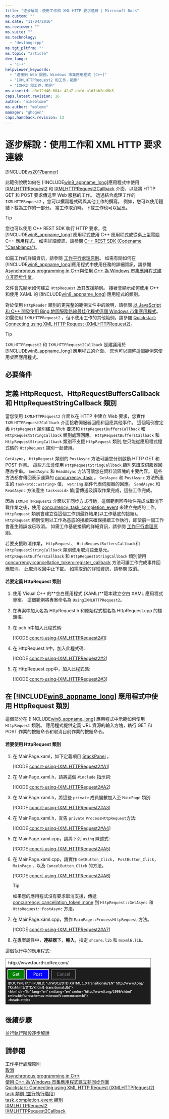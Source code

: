 ```yaml
---
title: "逐步解說：使用工作和 XML HTTP 要求連線 | Microsoft Docs"
ms.custom: ""
ms.date: "11/04/2016"
ms.reviewer: ""
ms.suite: ""
ms.technology: 
  - "devlang-cpp"
ms.tgt_pltfrm: ""
ms.topic: "article"
dev_langs: 
  - "C++"
helpviewer_keywords: 
  - "連接到 Web 服務，Windows 市集應用程式 [C++]"
  - "IXMLHTTPRequest2 和工作，範例"
  - "IXHR2 和工作，範例"
ms.assetid: e8e12d46-604c-42a7-abfd-b1d1bb2ed6b3
caps.latest.revision: 16
author: "mikeblome"
ms.author: "mblome"
manager: "ghogen"
caps.handback.revision: 13
---
```

# 逐步解說：使用工作和 XML HTTP 要求連線
[!INCLUDE[vs2017banner](../../assembler/inline/includes/vs2017banner.md)]

此範例說明如何在 [!INCLUDE[win8_appname_long](../../build/includes/win8_appname_long_md.md)]應用程式中使用 [IXMLHTTPRequest2](http://msdn.microsoft.com/zh-tw/bbc11c4a-aecf-4d6d-8275-3e852e309908) 和 [IXMLHTTPRequest2Callback](http://msdn.microsoft.com/zh-tw/aa4b3f4c-6e28-458b-be25-6cce8865fc71) 介面，以及將 HTTP GET 和 POST 要求傳送至 Web 服務的工作。  透過結合處理工作的 `IXMLHTTPRequest2` ，您可以撰寫程式碼與其他工作的撰寫。  例如，您可以使用鏈結下載為工作的一部分。  當工作取消時，下載工作也可以回應。  
  
> [!TIP]
>  您也可以使用 C\+\+ REST SDK 執行 HTTP 要求，從 [!INCLUDE[win8_appname_long](../../build/includes/win8_appname_long_md.md)] 應用程式使用 C\+\+ 應用程式或從桌上型電腦 C\+\+ 應用程式。  如需詳細資訊，請參閱 [C\+\+ REST SDK \(Codename "Casablanca"\)](../../top/cpp-rest-sdk-codename-casablanca.md)。  
  
 如需工作的詳細資訊，請參閱 [工作平行處理原則](../../parallel/concrt/task-parallelism-concurrency-runtime.md)。  如需有關如何在 [!INCLUDE[win8_appname_long](../../build/includes/win8_appname_long_md.md)]應用程式中使用任務的詳細資訊，請參閱[Asynchronous programming in C\+\+](http://msdn.microsoft.com/zh-tw/512700b7-7863-44cc-93a2-366938052f31)與[使用 C\+\+ 為 Windows 市集應用程式建立非同步作業](../../parallel/concrt/creating-asynchronous-operations-in-cpp-for-windows-store-apps.md)。  
  
 文件會先顯示如何建立 `HttpRequest` 及其支援類別。  接著會顯示如何使用 C\+\+ 和使用 XAML 的 [!INCLUDE[win8_appname_long](../../build/includes/win8_appname_long_md.md)] 應用程式的類別。  
  
 對於使用 `HttpReader` 類別的更完整的範例文件中的說明，請參閱 [以 JavaScript 和 C\+\+ 開發使用 Bing 地圖服務路線最佳化程式這個 Windows 市集應用程式](../Topic/Developing%20Bing%20Maps%20Trip%20Optimizer,%20a%20Windows%20Store%20app%20in%20JavaScript%20and%20C++.md)。  如需使用 `IXMLHTTPRequest2` ，但不使用工作的其他範例，請參閱 [Quickstart: Connecting using XML HTTP Request \(IXMLHTTPRequest2\)](http://msdn.microsoft.com/zh-tw/cc7aed53-b2c5-4d83-b85d-cff2f5ba7b35)。  
  
> [!TIP]
>  `IXMLHTTPRequest2` 和 `IXMLHTTPRequest2Callback` 是建議用於 [!INCLUDE[win8_appname_long](../../build/includes/win8_appname_long_md.md)] 應用程式的介面。  您也可以調整這個範例來使用桌面應用程式。  
  
## 必要條件  
  
## 定義 HttpRequest、HttpRequestBuffersCallback 和 HttpRequestStringCallback 類別  
 當您使用 `IXMLHTTPRequest2` 介面以在 HTTP 中建立 Web 要求，您實作 `IXMLHTTPRequest2Callback` 介面接收伺服器回應和回應其他事件。  這個範例會定義 `HttpRequest` 類別建立 Web 要求和 `HttpRequestBuffersCallback` 和 `HttpRequestStringCallback` 類別處理回應。  `HttpRequestBuffersCallback` 和 `HttpRequestStringCallback` 類別不支援 `HttpRequest` 類別;您只能從應用程式程式碼的 `HttpRequest` 類別一起使用。  
  
 `GetAsync`， `HttpRequest` 類別的 `PostAsync` 方法可讓您分別啟動 HTTP GET 和 POST 作業。  這些方法會使用 `HttpRequestStringCallback` 類別來讀取伺服器回應為字串。  `SendAsync` 和 `ReadAsync` 方法可讓您在資料流區塊的主要內容。  這些方法都會傳回表示運算的 [concurrency::task](../../parallel/concrt/reference/task-class-concurrency-runtime.md) 。  `GetAsync` 和 `PostAsync` 方法所產生的 `task<std::wstring>` 值， `wstring` 組件代表伺服器的回應。  `SendAsync` 和 `ReadAsync` 方法產生 `task<void>` 值;當傳送及讀取作業完成，這些工作完成。  
  
 因為 `IXMLHTTPRequest2` 介面以非同步方式行動，這個範例回呼物件完成或取消下載作業之後，使用 [concurrency::task\_completion\_event](../../parallel/concrt/reference/task-completion-event-class.md) 來建立完成的工作。  `HttpRequest` 類別會建立從這個工作到最終結果\(以工作基底的接續\)。  `HttpRequest` 類別使用以工作為基底的接續來確保接續工作執行，即使前一個工作會產生錯誤或已取消。  如需工作基底接續的詳細資訊，請參閱 [工作平行處理原則](../../parallel/concrt/task-parallelism-concurrency-runtime.md)。  
  
 若要支援取消作業， `HttpRequest`、 `HttpRequestBuffersCallback`和 `HttpRequestStringCallback` 類別使用取消語彙基元。  `HttpRequestBuffersCallback` 和 `HttpRequestStringCallback` 類別使用 [concurrency::cancellation\_token::register\_callback](../Topic/cancellation_token::register_callback%20Method.md) 方法可讓工作完成事件回應取消。  此取消收回中止下載。  如需取消的詳細資訊，請參閱 [取消](../../parallel/concrt/cancellation-in-the-ppl.md)。  
  
#### 若要定義 HttpRequest 類別  
  
1.  使用 Visual C\+\+ 的**空白應用程式 \(XAML\)**範本建立空白 XAML 應用程式專案。  這個範例將專案命名為 `UsingIXMLHTTPRequest2`。  
  
2.  在專案中加入名為 HttpRequest.h 和原始程式檔名為 HttpRequest.cpp 的標頭檔。  
  
3.  在 pch.h中加入此程式碼:  
  
     [!CODE [concrt-using-IXMLHTTPRequest2#1](concrt-using-IXMLHTTPRequest2#1)]  
  
4.  在 HttpRequest.h中，加入此程式碼:  
  
     [!CODE [concrt-using-IXMLHTTPRequest2#2](concrt-using-IXMLHTTPRequest2#2)]  
  
5.  在 HttpRequest.cpp中，加入此程式碼:  
  
     [!CODE [concrt-using-IXMLHTTPRequest2#3](concrt-using-IXMLHTTPRequest2#3)]  
  
## 在 [!INCLUDE[win8_appname_long](../../build/includes/win8_appname_long_md.md)] 應用程式中使用 HttpRequest 類別  
 這個部分在 [!INCLUDE[win8_appname_long](../../build/includes/win8_appname_long_md.md)] 應用程式中示範如何使用 `HttpRequest` 類別。  應用程式提供定義 URL 資源的輸入方塊，執行 GET 和 POST 作業的按鈕命令和取消目前作業的按鈕命令。  
  
#### 若要使用 HttpRequest 類別  
  
1.  在 MainPage.xaml，如下定義項目 [StackPanel](http://msdn.microsoft.com/library/windows/apps/xaml/windows.ui.xaml.controls.stackpanel.aspx) 。  
  
     [!CODE [concrt-using-IXMLHTTPRequest2#A1](concrt-using-IXMLHTTPRequest2#A1)]  
  
2.  在 MainPage.xaml.h，請將這個 `#include` 指示詞:  
  
     [!CODE [concrt-using-IXMLHTTPRequest2#A2](concrt-using-IXMLHTTPRequest2#A2)]  
  
3.  在 MainPage.xaml.h，將這些 `private` 成員變數加入至 `MainPage` 類別:  
  
     [!CODE [concrt-using-IXMLHTTPRequest2#A3](concrt-using-IXMLHTTPRequest2#A3)]  
  
4.  在 MainPage.xaml.h，宣告 `private` `ProcessHttpRequest`方法:  
  
     [!CODE [concrt-using-IXMLHTTPRequest2#A4](concrt-using-IXMLHTTPRequest2#A4)]  
  
5.  在 MainPage.xaml.cpp，請將下列 `using` 陳述式:  
  
     [!CODE [concrt-using-IXMLHTTPRequest2#A5](concrt-using-IXMLHTTPRequest2#A5)]  
  
6.  在 MainPage.xaml.cpp，請實作 `GetButton_Click`， `PostButton_Click`， `MainPage` ，以及 `CancelButton_Click` 的方法。  
  
     [!CODE [concrt-using-IXMLHTTPRequest2#A6](concrt-using-IXMLHTTPRequest2#A6)]  
  
    > [!TIP]
    >  如果您的應用程式沒有要求取消支援，傳遞 [concurrency::cancellation\_token::none](../Topic/cancellation_token::none%20Method.md) 到 `HttpRequest::GetAsync` 和 `HttpRequest::PostAsync` 方法。  
  
7.  在 MainPage.xaml.cpp，實作 `MainPage::ProcessHttpRequest` 方法。  
  
     [!CODE [concrt-using-IXMLHTTPRequest2#A7](concrt-using-IXMLHTTPRequest2#A7)]  
  
8.  在專案屬性中，**連結器**下，**輸入**，指定 `shcore.lib` 和 `msxml6.lib`。  
  
 這個執行中的應用程式:  
  
 ![正在執行的 Windows 市集應用程式](../../parallel/concrt/media/concrt_usingixhr2.png "ConcRT\_UsingIXHR2")  
  
## 後續步驟  
 [並行執行階段逐步解說](../../parallel/concrt/concurrency-runtime-walkthroughs.md)  
  
## 請參閱  
 [工作平行處理原則](../../parallel/concrt/task-parallelism-concurrency-runtime.md)   
 [取消](../../parallel/concrt/cancellation-in-the-ppl.md)   
 [Asynchronous programming in C\+\+](http://msdn.microsoft.com/zh-tw/512700b7-7863-44cc-93a2-366938052f31)   
 [使用 C\+\+ 為 Windows 市集應用程式建立非同步作業](../../parallel/concrt/creating-asynchronous-operations-in-cpp-for-windows-store-apps.md)   
 [Quickstart: Connecting using XML HTTP Request \(IXMLHTTPRequest2\)](http://msdn.microsoft.com/zh-tw/cc7aed53-b2c5-4d83-b85d-cff2f5ba7b35)   
 [task 類別 \(並行執行階段\)](../../parallel/concrt/reference/task-class-concurrency-runtime.md)   
 [task\_completion\_event 類別](../../parallel/concrt/reference/task-completion-event-class.md)   
 [IXMLHTTPRequest2](http://msdn.microsoft.com/zh-tw/bbc11c4a-aecf-4d6d-8275-3e852e309908)   
 [IXMLHTTPRequest2Callback](http://msdn.microsoft.com/zh-tw/aa4b3f4c-6e28-458b-be25-6cce8865fc71)